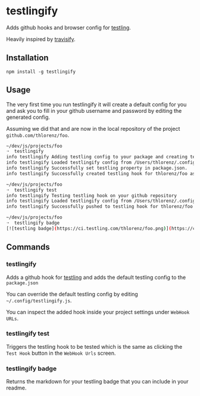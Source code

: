 # testlingify

Adds github hooks and browser config for [testling](https://ci.testling.com/).

Heavily inspired by [travisify](https://github.com/substack/travisify).

## Installation

    npm install -g testlingify

## Usage 

The very first time you run testlingify it will create a default config for you and ask you to fill in your github
username and password by editing the generated config.

Assuming we did that and are now in the local repository of the project `github.com/thlorenz/foo`.

```sh
~/dev/js/projects/foo
➝  testlingify
info testlingify Adding testling config to your package and creating testling hook on your github repository
info testlingify Loaded testlingify config from /Users/thlorenz/.config/testlingify.js
info testlingify Successfully set testling property in package.json.
info testlingify Successfully created testling hook for thlorenz/foo as thlorenz
```

```sh
~/dev/js/projects/foo
➝  testlingify test
info testlingify Testing testling hook on your github repository
info testlingify Loaded testlingify config from /Users/thlorenz/.config/testlingify.js
info testlingify Successfully pushed to testling hook for thlorenz/foo
```

```sh
~/dev/js/projects/foo
➝  testlingify badge
[![testling badge](https://ci.testling.com/thlorenz/foo.png)](https://ci.testling.com/thlorenz/foo)
```

## Commands

### testlingify

Adds a github hook for [testling](https://ci.testling.com/) and adds the default testling config to the `package.json`

You can override the default testling config by editing `~/.config/testlingify.js`.

You can inspect the added hook inside your project settings under `WebHook URLs`.

### testlingify test

Triggers the testling hook to be tested which is the same as clicking the `Test Hook` button in the `WebHook Urls`
screen.

### testlingify badge

Returns the markdown for your testling badge that you can include in your readme.
